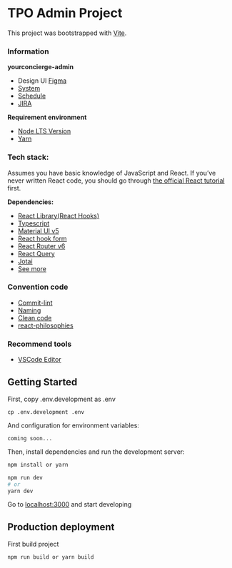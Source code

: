# TPO Admin Project

This project was bootstrapped with [Vite](https://vitejs.dev/).

### Information

**yourconcierge-admin**

- Design UI [Figma](https://www.figma.com/file/TXSqPm3yLJ3qUIIRP1lPJ0/TPO_%E3%83%AF%E3%82%A4%E3%83%A4%E3%83%BC?node-id=0%3A1)
- [System](https://drive.google.com/drive/u/1/folders/1gfGyrwOXwyWLtO6aN5i9xHLjZekbaOuW)
- [Schedule](https://docs.google.com/spreadsheets/d/1JoL_czaDi7ZagGN_xPW6_ceCwoAwRv37QCaecF4n1yw/edit#gid=787151627)
- [JIRA](https://wur-inc.atlassian.net/jira/software/projects/TPO/boards/2)
  
**Requirement environment**
- [Node LTS Version](https://nodejs.dev/download/)
- [Yarn](https://yarnpkg.com/)

### Tech stack:

Assumes you have basic knowledge of JavaScript and React. If you’ve never written React code, you should go through [the official React tutorial](https://reactjs.org/tutorial/tutorial.html) first.

**Dependencies:**

- [React Library(React Hooks)](https://reactjs.org/docs/hooks-intro.html)
- [Typescript](https://www.typescriptlang.org/)
- [Material UI v5](https://mui.com/)
- [React hook form](https://react-hook-form.com/)
- [React Router v6](https://github.com/remix-run/react-router/blob/v6.0.0-beta.8/docs/getting-started/quick-start.md)
- [React Query](https://react-query.tanstack.com/)
- [Jotai](https://jotai.pmnd.rs/docs/basics/concepts)
- [See more](package.json)

### Convention code

- [Commit-lint](https://github.com/conventional-changelog/commitlint)
- [Naming](https://github.com/kettanaito/naming-cheatsheet)
- [Clean code](https://github.com/ryanmcdermott/clean-code-javascript#table-of-contents)
- [react-philosophies](https://github.com/mithi/react-philosophies)

### Recommend tools
- [VSCode Editor](https://code.visualstudio.com/)

## Getting Started

First, copy .env.development as .env

```
cp .env.development .env
```

And configuration for environment variables:

```
coming soon...
```

Then, install dependencies and run the development server:

```bash
npm install or yarn
```

```bash
npm run dev
# or
yarn dev
```

Go to [localhost:3000](http://localhost:3000) and start developing

## Production deployment
First build project

```bash
npm run build or yarn build
```
